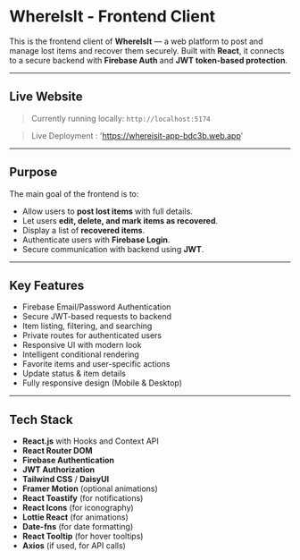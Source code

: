 #  WhereIsIt - Frontend Client

This is the frontend client of **WhereIsIt** — a web platform to post and manage lost items and recover them securely. Built with **React**, it connects to a secure backend with **Firebase Auth** and **JWT token-based protection**.

---

##  Live Website
>  Currently running locally: `http://localhost:5174`

> Live Deployment : 'https://whereisit-app-bdc3b.web.app'

---

##  Purpose

The main goal of the frontend is to:

- Allow users to **post lost items** with full details.
- Let users **edit, delete, and mark items as recovered**.
- Display a list of **recovered items**.
- Authenticate users with **Firebase Login**.
- Secure communication with backend using **JWT**.

---

##  Key Features

-  Firebase Email/Password Authentication
-  Secure JWT-based requests to backend
-  Item listing, filtering, and searching
-  Private routes for authenticated users
-  Responsive UI with modern look
-  Intelligent conditional rendering
-  Favorite items and user-specific actions
-  Update status & item details
-  Fully responsive design (Mobile & Desktop)

---

##  Tech Stack

- **React.js** with Hooks and Context API
- **React Router DOM**
- **Firebase Authentication**
- **JWT Authorization**
- **Tailwind CSS** / **DaisyUI**
- **Framer Motion** (optional animations)
- **React Toastify** (for notifications)
- **React Icons** (for iconography)
- **Lottie React** (for animations)
- **Date-fns** (for date formatting)
- **React Tooltip** (for hover tooltips)
- **Axios** (if used, for API calls)



